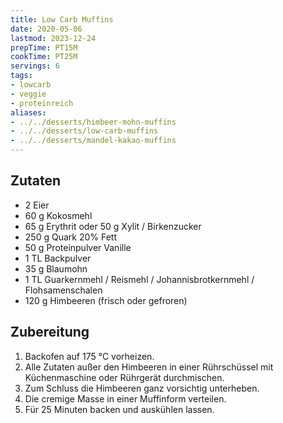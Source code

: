 ```yaml
---
title: Low Carb Muffins
date: 2020-05-06
lastmod: 2023-12-24
prepTime: PT15M
cookTime: PT25M
servings: 6
tags:
- lowcarb
- veggie
- proteinreich
aliases:
- ../../desserts/himbeer-mohn-muffins
- ../../desserts/low-carb-muffins
- ../../desserts/mandel-kakao-muffins
---
```


## Zutaten
- 2     Eier
- 60 g  Kokosmehl
- 65 g  Erythrit oder 50 g Xylit / Birkenzucker
- 250 g Quark 20% Fett
- 50 g  Proteinpulver Vanille
- 1 TL  Backpulver
- 35 g  Blaumohn
- 1 TL  Guarkernmehl / Reismehl / Johannisbrotkernmehl / Flohsamenschalen
- 120 g Himbeeren (frisch oder gefroren)

## Zubereitung
1. Backofen auf 175 °C vorheizen.
2. Alle Zutaten außer den Himbeeren in einer Rührschüssel mit Küchenmaschine oder Rührgerät durchmischen.
3. Zum Schluss die Himbeeren ganz vorsichtig unterheben.
4. Die cremige Masse in einer Muffinform verteilen.
5. Für 25 Minuten backen und auskühlen lassen.
